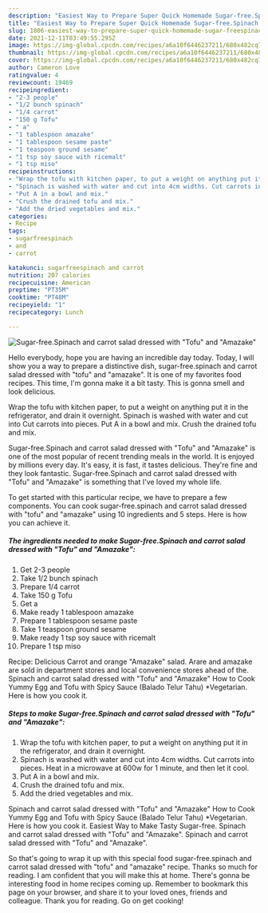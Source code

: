 ```yaml
---
description: "Easiest Way to Prepare Super Quick Homemade Sugar-free.Spinach and carrot salad dressed with "Tofu" and "Amazake""
title: "Easiest Way to Prepare Super Quick Homemade Sugar-free.Spinach and carrot salad dressed with "Tofu" and "Amazake""
slug: 1806-easiest-way-to-prepare-super-quick-homemade-sugar-freespinach-and-carrot-salad-dressed-with-and-34-tofu-and-34-and-and-34-amazake-and-34
date: 2021-12-11T03:49:55.295Z
image: https://img-global.cpcdn.com/recipes/a6a10f6446237211/680x482cq70/sugar-freespinach-and-carrot-salad-dressed-with-tofu-and-amazake-recipe-main-photo.jpg
thumbnail: https://img-global.cpcdn.com/recipes/a6a10f6446237211/680x482cq70/sugar-freespinach-and-carrot-salad-dressed-with-tofu-and-amazake-recipe-main-photo.jpg
cover: https://img-global.cpcdn.com/recipes/a6a10f6446237211/680x482cq70/sugar-freespinach-and-carrot-salad-dressed-with-tofu-and-amazake-recipe-main-photo.jpg
author: Cameron Love
ratingvalue: 4
reviewcount: 19469
recipeingredient:
- "2-3 people"
- "1/2 bunch spinach"
- "1/4 carrot"
- "150 g Tofu"
- " a"
- "1 tablespoon amazake"
- "1 tablespoon sesame paste"
- "1 teaspoon ground sesame"
- "1 tsp soy sauce with ricemalt"
- "1 tsp miso"
recipeinstructions:
- "Wrap the tofu with kitchen paper, to put a weight on anything put it in the refrigerator, and drain it overnight."
- "Spinach is washed with water and cut into 4cm widths. Cut carrots into pieces. Heat in a microwave at 600w for 1 minute, and then let it cool."
- "Put A in a bowl and mix."
- "Crush the drained tofu and mix."
- "Add the dried vegetables and mix."
categories:
- Recipe
tags:
- sugarfreespinach
- and
- carrot

katakunci: sugarfreespinach and carrot 
nutrition: 207 calories
recipecuisine: American
preptime: "PT35M"
cooktime: "PT48M"
recipeyield: "1"
recipecategory: Lunch

---
```



![Sugar-free.Spinach and carrot salad dressed with &#34;Tofu&#34; and &#34;Amazake&#34;](https://img-global.cpcdn.com/recipes/a6a10f6446237211/680x482cq70/sugar-freespinach-and-carrot-salad-dressed-with-tofu-and-amazake-recipe-main-photo.jpg)

Hello everybody, hope you are having an incredible day today. Today, I will show you a way to prepare a distinctive dish, sugar-free.spinach and carrot salad dressed with &#34;tofu&#34; and &#34;amazake&#34;. It is one of my favorites food recipes. This time, I'm gonna make it a bit tasty. This is gonna smell and look delicious.

Wrap the tofu with kitchen paper, to put a weight on anything put it in the refrigerator, and drain it overnight. Spinach is washed with water and cut into Cut carrots into pieces. Put A in a bowl and mix. Crush the drained tofu and mix.

Sugar-free.Spinach and carrot salad dressed with &#34;Tofu&#34; and &#34;Amazake&#34; is one of the most popular of recent trending meals in the world. It is enjoyed by millions every day. It's easy, it is fast, it tastes delicious. They're fine and they look fantastic. Sugar-free.Spinach and carrot salad dressed with &#34;Tofu&#34; and &#34;Amazake&#34; is something that I've loved my whole life.


To get started with this particular recipe, we have to prepare a few components. You can cook sugar-free.spinach and carrot salad dressed with &#34;tofu&#34; and &#34;amazake&#34; using 10 ingredients and 5 steps. Here is how you can achieve it.

<!--inarticleads1-->

##### The ingredients needed to make Sugar-free.Spinach and carrot salad dressed with &#34;Tofu&#34; and &#34;Amazake&#34;:

1. Get 2-3 people
1. Take 1/2 bunch spinach
1. Prepare 1/4 carrot
1. Take 150 g Tofu
1. Get  a
1. Make ready 1 tablespoon amazake
1. Prepare 1 tablespoon sesame paste
1. Take 1 teaspoon ground sesame
1. Make ready 1 tsp soy sauce with ricemalt
1. Prepare 1 tsp miso


Recipe: Delicious Carrot and orange &#34;Amazake&#34; salad. Arare and amazake are sold in department stores and local convenience stores ahead of the. Spinach and carrot salad dressed with &#34;Tofu&#34; and &#34;Amazake&#34; How to Cook Yummy Egg and Tofu with Spicy Sauce (Balado Telur Tahu) *Vegetarian. Here is how you cook it. 

<!--inarticleads2-->

##### Steps to make Sugar-free.Spinach and carrot salad dressed with &#34;Tofu&#34; and &#34;Amazake&#34;:

1. Wrap the tofu with kitchen paper, to put a weight on anything put it in the refrigerator, and drain it overnight.
1. Spinach is washed with water and cut into 4cm widths. Cut carrots into pieces. Heat in a microwave at 600w for 1 minute, and then let it cool.
1. Put A in a bowl and mix.
1. Crush the drained tofu and mix.
1. Add the dried vegetables and mix.


Spinach and carrot salad dressed with &#34;Tofu&#34; and &#34;Amazake&#34; How to Cook Yummy Egg and Tofu with Spicy Sauce (Balado Telur Tahu) *Vegetarian. Here is how you cook it. Easiest Way to Make Tasty Sugar-free. Spinach and carrot salad dressed with &#34;Tofu&#34; and &#34;Amazake&#34;. Spinach and carrot salad dressed with &#34;Tofu&#34; and &#34;Amazake&#34;. 

So that's going to wrap it up with this special food sugar-free.spinach and carrot salad dressed with &#34;tofu&#34; and &#34;amazake&#34; recipe. Thanks so much for reading. I am confident that you will make this at home. There's gonna be interesting food in home recipes coming up. Remember to bookmark this page on your browser, and share it to your loved ones, friends and colleague. Thank you for reading. Go on get cooking!
